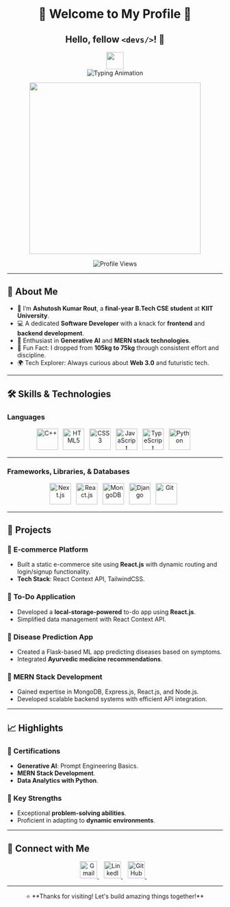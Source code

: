 <div align="center">
  <h1>
    🌟 Welcome to My Profile 🌟  
  </h1>
  <h2>
    Hello, fellow <code>&lt;devs/&gt;</code>! 👋  
  </h2>
  <img src="https://user-images.githubusercontent.com/42378118/110234147-e3259600-7f4e-11eb-95be-0c4047144dea.gif" width="40">
</div>

<div align="center">
  <img src="https://readme-typing-svg.demolab.com?font=Fira+Code&size=22&duration=2000&pause=500&color=F75275&center=true&vCenter=true&width=440&lines=Software+Developer+%7C+Frontend+%26+Backend+Enthusiast;Generative+AI+%7C+Prompt+Engineer+%7C+MERN+Developer" alt="Typing Animation">
</div>

<p align="center">
  <img src="https://github-readme-stats.vercel.app/api?username=routAshutoshhh&count_private=true&theme=radical&show_icons=true" width="400">
</p>

<div align="center">
  <img src="https://komarev.com/ghpvc/?username=routAshutoshhh&color=brightgreen" alt="Profile Views">
</div>

---

## 🎯 About Me

- 🌱 I’m **Ashutosh Kumar Rout**, a **final-year B.Tech CSE student** at **KIIT University**.  
- 💻 A dedicated **Software Developer** with a knack for **frontend** and **backend development**.  
- 🤖 Enthusiast in **Generative AI** and **MERN stack technologies**.  
- 🌟 Fun Fact: I dropped from **105kg to 75kg** through consistent effort and discipline.  
- 🌍 Tech Explorer: Always curious about **Web 3.0** and futuristic tech.  

---

## 🛠️ Skills & Technologies

### **Languages**  
<div align="center">
  <img src="https://www.svgrepo.com/show/303480/c-logo.svg" height="50px" alt="C++">&nbsp;&nbsp;
  <img src="https://www.svgrepo.com/show/349402/html5.svg" height="50px" alt="HTML5">&nbsp;&nbsp;
  <img src="https://www.svgrepo.com/show/349330/css3.svg" height="50px" alt="CSS3">&nbsp;&nbsp;
  <img src="https://www.svgrepo.com/show/349419/javascript.svg" height="50px" alt="JavaScript">&nbsp;&nbsp;
  <img src="https://www.svgrepo.com/show/349540/typescript.svg" height="50px" alt="TypeScript">&nbsp;&nbsp;
  <img src="https://upload.wikimedia.org/wikipedia/commons/c/c3/Python-logo-notext.svg" height="50px" alt="Python">&nbsp;&nbsp;
</div>

---

### **Frameworks, Libraries, & Databases**  
<div align="center">
  <img src="https://ui-lib.com/blog/wp-content/uploads/2021/12/nextjs-boilerplate-logo.png" height="50px" alt="Next.js">&nbsp;&nbsp;
  <img src="https://www.svgrepo.com/show/355190/reactjs.svg" height="50px" alt="React.js">&nbsp;&nbsp;
  <img src="https://www.svgrepo.com/show/331488/mongodb.svg" height="50px" alt="MongoDB">&nbsp;&nbsp;
  <img src="https://www.svgrepo.com/show/353657/django-icon.svg" height="50px" alt="Django">&nbsp;&nbsp;
  <img src="https://www.svgrepo.com/show/373623/git.svg" height="50px" alt="Git">&nbsp;&nbsp;
</div>

---

## 🚀 Projects  

### 🔹 **E-commerce Platform**  
- Built a static e-commerce site using **React.js** with dynamic routing and login/signup functionality.  
- **Tech Stack**: React Context API, TailwindCSS.  

### 🔹 **To-Do Application**  
- Developed a **local-storage-powered** to-do app using **React.js**.  
- Simplified data management with React Context API.

### 🔹 **Disease Prediction App**  
- Created a Flask-based ML app predicting diseases based on symptoms.  
- Integrated **Ayurvedic medicine recommendations**.  

### 🔹 **MERN Stack Development**  
- Gained expertise in MongoDB, Express.js, React.js, and Node.js.  
- Developed scalable backend systems with efficient API integration.

---

## 📈 Highlights  

### 🌟 Certifications  
- **Generative AI**: Prompt Engineering Basics.  
- **MERN Stack Development**.  
- **Data Analytics with Python**.  

### 🌟 Key Strengths  
- Exceptional **problem-solving abilities**.  
- Proficient in adapting to **dynamic environments**.

---

## 💬 Connect with Me  

<div align="center">
  <a href="mailto:ashutossshhh17@gmail.com">
    <img src="https://www.svgrepo.com/show/223047/gmail.svg" height="40px" alt="Gmail">
  </a>&nbsp;&nbsp;
  <a href="https://www.linkedin.com/in/ashutoshkrout/">
    <img src="https://www.svgrepo.com/show/134579/linkedin.svg" height="40px" alt="LinkedIn">
  </a>&nbsp;&nbsp;
  <a href="https://github.com/routAshutoshhh">
    <img src="https://www.svgrepo.com/show/373623/git.svg" height="40px" alt="GitHub">
  </a>&nbsp;&nbsp;
</div>

---

<p align="center">
  ⭐️ **Thanks for visiting! Let's build amazing things together!**  
</p>
